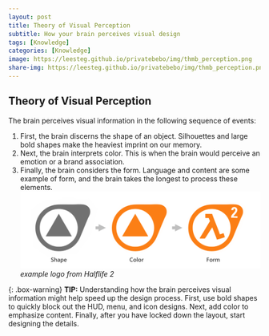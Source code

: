 ```yaml
---
layout: post
title: Theory of Visual Perception
subtitle: How your brain perceives visual design
tags: [Knowledge]
categories: [Knowledge]
image: https://leesteg.github.io/privatebebo/img/thmb_perception.png
share-img: https://leesteg.github.io/privatebebo/img/thmb_perception.png
---
```


## Theory of Visual Perception
The brain perceives visual information in the following sequence of events:
1.	First, the brain discerns the shape of an object. Silhouettes and large bold shapes make the heaviest imprint on our memory.
2.	Next, the brain interprets color. This is when the brain would perceive an emotion or a brand association. 
3.	Finally, the brain considers the form. Language and content are some example of form, and the brain takes the longest to process these elements.
![Shape Color Form](/img/Shape_Perception.png)
_example logo from Halflife 2_

{: .box-warning}
**TIP:** Understanding how the brain perceives visual information might help speed up the design process. First, use bold shapes to quickly block out the HUD, menu, and icon designs. Next, add color to emphasize content. Finally, after you have locked down the layout, start designing the details.

<br>
